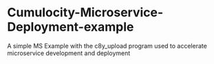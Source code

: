 # Cumulocity-Microservice-Deployment-example

A simple MS Example with the c8y_upload program used to accelerate microservice development and deployment
